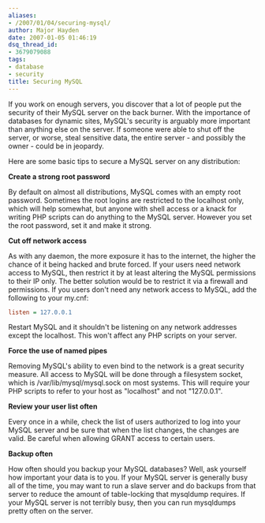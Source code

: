 ```yaml
---
aliases:
- /2007/01/04/securing-mysql/
author: Major Hayden
date: 2007-01-05 01:46:19
dsq_thread_id:
- 3679079088
tags:
- database
- security
title: Securing MySQL
---
```


If you work on enough servers, you discover that a lot of people put the security of their MySQL server on the back burner. With the importance of databases for dynamic sites, MySQL's security is arguably more important than anything else on the server. If someone were able to shut off the server, or worse, steal sensitive data, the entire server - and possibly the owner - could be in jeopardy.

Here are some basic tips to secure a MySQL server on any distribution:

**Create a strong root password**

By default on almost all distributions, MySQL comes with an empty root password. Sometimes the root logins are restricted to the localhost only, which will help somewhat, but anyone with shell access or a knack for writing PHP scripts can do anything to the MySQL server. However you set the root password, set it and make it strong.

**Cut off network access**

As with any daemon, the more exposure it has to the internet, the higher the chance of it being hacked and brute forced. If your users need network access to MySQL, then restrict it by at least altering the MySQL permissions to their IP only. The better solution would be to restrict it via a firewall and permissions. If you users don't need any network access to MySQL, add the following to your my.cnf:

```ini
listen = 127.0.0.1
```

Restart MySQL and it shouldn't be listening on any network addresses except the localhost. This won't affect any PHP scripts on your server.

**Force the use of named pipes**

Removing MySQL's ability to even bind to the network is a great security measure. All access to MySQL will be done through a filesystem socket, which is /var/lib/mysql/mysql.sock on most systems. This will require your PHP scripts to refer to your host as "localhost" and not "127.0.0.1".

**Review your user list often**

Every once in a while, check the list of users authorized to log into your MySQL server and be sure that when the list changes, the changes are valid. Be careful when allowing GRANT access to certain users.

**Backup often**

How often should you backup your MySQL databases? Well, ask yourself how important your data is to you. If your MySQL server is generally busy all of the time, you may want to run a slave server and do backups from that server to reduce the amount of table-locking that mysqldump requires. If your MySQL server is not terribly busy, then you can run mysqldumps pretty often on the server.